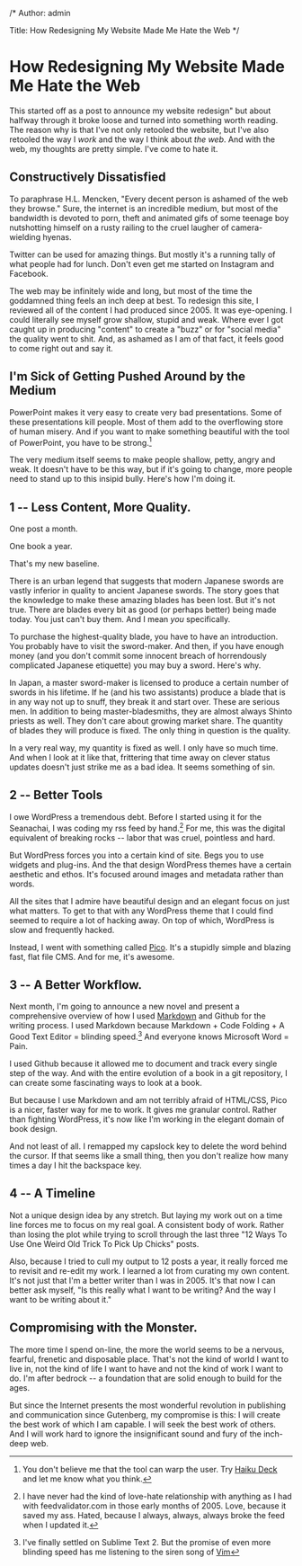 /*
Author: admin

Title: How Redesigning My Website Made Me Hate the Web
*/
<!-- 
Date: 2013-09-08 -->

# How Redesigning My Website Made Me Hate the Web

This started off as a post to announce my website redesign" but about halfway through it broke loose and turned into something worth reading. The reason why is that I've not only retooled the website, but I've also retooled the way I *work* and the way I think about *the web*. And with the web, my thoughts are pretty simple. I've come to hate it. 

## Constructively Dissatisfied

To paraphrase H.L. Mencken, "Every decent person is ashamed of the web they browse." Sure, the internet is an incredible medium, but most of the bandwidth is devoted to porn, theft and animated gifs of some teenage boy nutshotting himself on a rusty railing to the cruel laugher of camera-wielding hyenas.

Twitter can be used for amazing things. But mostly it's a running tally of what people had for lunch. Don't even get me started on Instagram and Facebook.

The web may be infinitely wide and long, but most of the time the goddamned thing feels an inch deep at best. To redesign this site, I reviewed all of the content I had produced since 2005. It was eye-opening. I could literally see myself grow shallow, stupid and weak. Where ever I got caught up in producing "content" to create a "buzz" or for "social media" the quality went to shit. And, as ashamed as I am of that fact, it feels good to come right out and say it. 

## I'm Sick of Getting Pushed Around by the Medium

PowerPoint makes it very easy to create very bad presentations. Some of these presentations kill people. Most of them add to the overflowing store of human misery. And if you want to make something beautiful with the tool of PowerPoint, you have to be strong.[^haikudeck] 

The very medium itself seems to make people shallow, petty, angry and weak. It doesn't have to be this way, but if it's going to change, more people need to stand up to this insipid bully. Here's how I'm doing it. 

## 1 -- Less Content, More Quality. 

One post a month. 

One book a year. 

That's my new baseline. 

There is an urban legend that suggests that modern Japanese swords are vastly inferior in quality to ancient Japanese swords. The story goes that the knowledge to make these amazing blades has been lost. But it's not true. There are blades every bit as good (or perhaps better) being made today. You just can't buy them. And I mean *you* specifically. 

To purchase the highest-quality blade, you have to have an introduction. You probably have to visit the sword-maker. And then, if you have enough money (and you don't commit some innocent breach of horrendously complicated Japanese etiquette) you may buy a sword. Here's why. 

In Japan, a master sword-maker is licensed to produce a certain number of swords in his lifetime. If he (and his two assistants) produce a blade that is in any way not up to snuff, they break it and start over. These are serious men. In addition to being master-bladesmiths, they are almost always Shinto priests as well. They don't care about growing market share. The quantity of blades they will produce is fixed. The only thing in question is the quality. 

In a very real way, my quantity is fixed as well. I only have so much time. And when I look at it like that, frittering that time away on clever status updates doesn't just strike me as a bad idea. It seems something of sin. 


## 2 -- Better Tools

I owe WordPress a tremendous debt. Before I started using it for the Seanachai, I was coding my rss feed by hand.[^feedvalidator] For me, this was the digital equivalent of breaking rocks -- labor that was cruel, pointless and hard.

But WordPress forces you into a certain kind of site. Begs you to use widgets and plug-ins. And the that design WordPress themes have a certain aesthetic and ethos. It's focused around images and metadata rather than words.

All the sites that I admire have beautiful design and an elegant focus on just what matters. To get to that with any WordPress theme that I could find seemed to require a lot of hacking away. On top of which, WordPress is slow and frequently hacked. 

Instead, I went with something called [Pico](http://pico.dev7studios.com/). It's a stupidly simple and blazing fast, flat file CMS. And for me, it's awesome.


## 3 -- A Better Workflow. 

Next month, I'm going to announce a new novel and present a comprehensive overview of how I used [Markdown](http://en.wikipedia.org/wiki/Markdown) and Github for the writing process. I used Markdown because Markdown + Code Folding + A Good Text Editor = blinding speed.[^speed] And everyone knows Microsoft Word = Pain. 

I used Github because it allowed me to document and track every single step of the way. And with the entire evolution of a book in a git repository, I can create some fascinating ways to look at a book.

But because I use Markdown and am not terribly afraid of HTML/CSS, Pico is a nicer, faster way for me to work. It gives me granular control. Rather than fighting WordPress, it's now like I'm working in the elegant domain of book design. 

And not least of all. I remapped my capslock key to delete the word behind the cursor. If that seems like a small thing, then you don't realize how many times a day I hit the backspace key. 

## 4 -- A Timeline 

Not a unique design idea by any stretch. But laying my work out on a time line forces me to focus on my real goal. A consistent body of work. Rather than losing the plot while trying to scroll through the last three "12 Ways To Use One Weird Old Trick To Pick Up Chicks" posts. 

Also, because I tried to cull my output to 12 posts a year, it really forced me to revisit and re-edit my work. I learned a lot from curating my own content. It's not just that I'm a better writer than I was in 2005. It's that now I can better ask myself, "Is this really what I want to be writing? And the way I want to be writing about it."

## Compromising with the Monster.

The more time I spend on-line, the more the world seems to be a nervous, fearful, frenetic and disposable place. That's not the kind of world I want to live in, not the kind of life I want to have and not the kind of work I want to do. I'm after bedrock -- a foundation that are solid enough to build for the ages. 

But since the Internet presents the most wonderful revolution in publishing and communication since Gutenberg, my compromise is this: I will create the best work of which I am capable. I will seek the best work of others. And I will work hard to ignore the insignificant sound and fury of the inch-deep web.



[^haikudeck]: You don't believe me that the tool can warp the
user. Try [Haiku Deck](https://itunes.apple.com/us/app/haiku-deck-presentation-slideshow/id536328724?mt=8) and let me know what you think.

[^feedvalidator]: I have never had the kind of love-hate relationship with anything as I had with feedvalidator.com in those early months of 2005. Love, because it saved my ass. Hated, because I always, always, always broke the feed when I updated it. 

[^speed]: I've finally settled on Sublime Text 2. But the promise of even more blinding speed has me listening to the siren song of [Vim](http://www.terminally-incoherent.com/blog/2012/03/21/why-vim/)